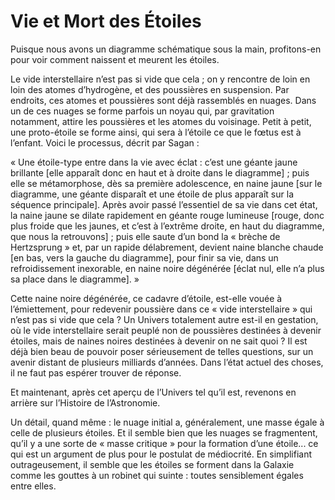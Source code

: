 # Vie et Mort des Étoiles

Puisque nous avons un diagramme schématique sous la main, profitons-en pour voir comment naissent et meurent les étoiles.

Le vide interstellaire n’est pas si vide que cela ; on y rencontre de loin en loin des atomes d’hydrogène, et des poussières en suspension. Par endroits, ces atomes et poussières sont déjà rassemblés en nuages. Dans un de ces nuages se forme parfois un noyau qui, par gravitation notamment, attire les poussières et les atomes du voisinage. Petit à petit, une proto-étoile se forme ainsi, qui sera à l’étoile ce que le fœtus est à l’enfant. Voici le processus, décrit par Sagan :

« Une étoile-type entre dans la vie avec éclat : c’est une géante jaune brillante \[elle apparaît donc en haut et à droite dans le diagramme\] ; puis elle se métamorphose, dès sa première adolescence, en naine jaune \[sur le diagramme, une géante disparaît et une étoile de plus apparaît sur la séquence principale\]. Après avoir passé l’essentiel de sa vie dans cet état, la naine jaune se dilate rapidement en géante rouge lumineuse \[rouge, donc plus froide que les jaunes, et c’est à l’extrême droite, en haut du diagramme, que nous la retrouvons\] ; puis elle saute d’un bond la « brèche de <span id="e9782221228517_c04-st1.xhtml#page-75"></span>Hertzsprung » et, par un rapide délabrement, devient naine blanche chaude \[en bas, vers la gauche du diagramme\], pour finir sa vie, dans un refroidissement inexorable, en naine noire dégénérée \[éclat nul, elle n’a plus sa place dans le diagramme\]. »

Cette naine noire dégénérée, ce cadavre d’étoile, est-elle vouée à l’émiettement, pour redevenir poussière dans ce « vide interstellaire » qui n’est pas si vide que cela ? Un Univers totalement autre est-il en gestation, où le vide interstellaire serait peuplé non de poussières destinées à devenir étoiles, mais de naines noires destinées à devenir on ne sait quoi ? Il est déjà bien beau de pouvoir poser sérieusement de telles questions, sur un avenir distant de plusieurs milliards d’années. Dans l’état actuel des choses, il ne faut pas espérer trouver de réponse.

Et maintenant, après cet aperçu de l’Univers tel qu’il est, revenons en arrière sur l’Histoire de l’Astronomie.

Un détail, quand même : le nuage initial a, généralement, une masse égale à celle de plusieurs étoiles. Et il semble bien que les nuages se fragmentent, qu’il y a une sorte de « masse critique » pour la formation d’une étoile... ce qui est un argument de plus pour le postulat de médiocrité. En simplifiant outrageusement, il semble que les étoiles se forment dans la Galaxie comme les gouttes à un robinet qui suinte : toutes sensiblement égales entre elles.

<span id="e9782221228517_c04-st1.xhtml#page-76"></span> <span id="e9782221228517_c04-st1.xhtml#page-77"></span>

<span id="e9782221228517_c05.xhtml"></span>

<span id="e9782221228517_c05.xhtml#title26"></span>